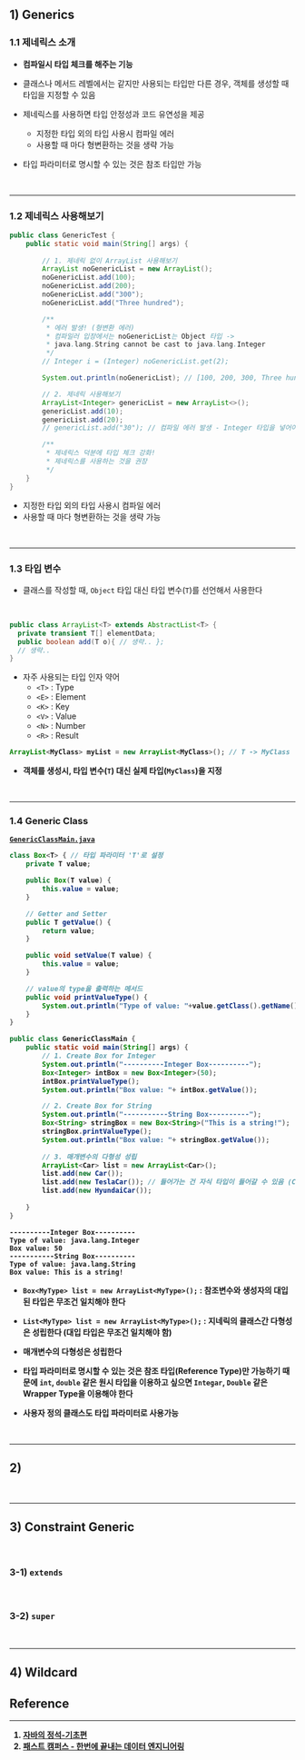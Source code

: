 ## 1) Generics

### 1.1 제네릭스 소개

* **컴파일시 타입 체크를 해주는 기능**
* 클래스나 메서드 레벨에서는 같지만 사용되는 타입만 다른 경우, 객체를 생성할 때 타입을 지정할 수 있음



* 제네릭스를 사용하면 타입 안정성과 코드 유연성을 제공
  * 지정한 타입 외의 타입 사용시 컴파일 에러
  * 사용할 때 마다 형변환하는 것을 생략 가능



* 타입 파라미터로 명시할 수 있는 것은 참조 타입만 가능

<br>

---

### 1.2 제네릭스 사용해보기

```java
public class GenericTest {
    public static void main(String[] args) {
      
        // 1. 제네릭 없이 ArrayList 사용해보기
        ArrayList noGenericList = new ArrayList();
        noGenericList.add(100);
        noGenericList.add(200);
        noGenericList.add("300");
        noGenericList.add("Three hundred");

        /**
         * 에러 발생! (형변환 에러)
         * 컴파일러 입장에서는 noGenericList는 Object 타입 ->
         * java.lang.String cannot be cast to java.lang.Integer
         */
        // Integer i = (Integer) noGenericList.get(2);

        System.out.println(noGenericList); // [100, 200, 300, Three hundred]

        // 2. 제네릭 사용해보기
        ArrayList<Integer> genericList = new ArrayList<>();
        genericList.add(10);
        genericList.add(20);
        // genericList.add("30"); // 컴파일 에러 발생 - Integer 타입을 넣어야 함

        /**
         * 제네릭스 덕분에 타입 체크 강화!
         * 제네릭스를 사용하는 것을 권장
         */
    }
}
```

* 지정한 타입 외의 타입 사용시 컴파일 에러
* 사용할 때 마다 형변환하는 것을 생략 가능

<br>

---

### 1.3 타입 변수

* 클래스를 작성할 때, `Object` 타입 대신 타입 변수(`T`)를 선언해서 사용한다

<br>

```java
public class ArrayList<T> extends AbstractList<T> {
  private transient T[] elementData;
  public boolean add(T o){ // 생략.. };
  // 생략..
}
```

* 자주 사용되는 타입 인자 약어
  * ```<T>``` : Type
  * ```<E>``` : Element
  * ```<K>``` : Key
  * ```<V>``` : Value
  * ```<N>``` : Number
  * ```<R>``` : Result

<b>

```java
ArrayList<MyClass> myList = new ArrayList<MyClass>(); // T -> MyClass
```

* 객체를 생성시, 타입 변수(`T`) 대신 실제 타입(`MyClass`)을 지정

<br>

---

### 1.4 Generic Class

[```GenericClassMain.java```]()

```java
class Box<T> { // 타입 파라미터 'T'로 설정
    private T value;

    public Box(T value) {
        this.value = value;
    }

    // Getter and Setter
    public T getValue() {
        return value;
    }

    public void setValue(T value) {
        this.value = value;
    }

    // value의 type을 출력하는 메서드
    public void printValueType() {
        System.out.println("Type of value: "+value.getClass().getName());
    }
}

public class GenericClassMain {
    public static void main(String[] args) {
        // 1. Create Box for Integer
        System.out.println("----------Integer Box----------");
        Box<Integer> intBox = new Box<Integer>(50);
        intBox.printValueType();
        System.out.println("Box value: "+ intBox.getValue());

        // 2. Create Box for String
        System.out.println("-----------String Box----------");
        Box<String> stringBox = new Box<String>("This is a string!");
        stringBox.printValueType();
        System.out.println("Box value: "+ stringBox.getValue());
      
      	// 3. 매개변수의 다형성 성립
      	ArrayList<Car> list = new ArrayList<Car>();
      	list.add(new Car());
        list.add(new TeslaCar()); // 들어가는 건 자식 타입이 들어갈 수 있음 (Car와 그 자손)
        list.add(new HyundaiCar());
      
    }
}
```

```
----------Integer Box----------
Type of value: java.lang.Integer
Box value: 50
-----------String Box----------
Type of value: java.lang.String
Box value: This is a string!
```

* `Box<MyType> list = new ArrayList<MyType>();` : 참조변수와 생성자의 대입된 타입은 무조건 일치해야 한다



* `List<MyType> list = new ArrayList<MyType>();` : 지네릭의 클래스간 다형성은 성립한다 (대입 타입은 무조건 일치해야 함)



* 매개변수의 다형성은 성립한다



* 타입 파라미터로 명시할 수 있는 것은 참조 타입(Reference Type)만 가능하기 때문에 ```int```, ```double``` 같은 원시 타입을 이용하고 싶으면 ```Integar```, ```Double``` 같은 Wrapper Type을 이용해야 한다



* 사용자 정의 클래스도 타입 파라미터로 사용가능



<br>

---

## 2) 











<br>

---

## 3) Constraint Generic



<br>

### 3-1) ```extends```



<br>

### 3-2) ```super```







<br>

---

## 4) Wildcard

















## Reference

---

1. [자바의 정석-기초편](https://www.youtube.com/user/MasterNKS)
1. [패스트 캠퍼스 - 한번에 끝내는 데이터 엔지니어링](https://fastcampus.co.kr/data_online_engineering)
